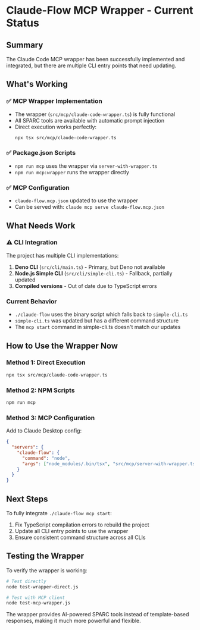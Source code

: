 # Claude-Flow MCP Wrapper - Current Status

## Summary

The Claude Code MCP wrapper has been successfully implemented and integrated, but there are multiple CLI entry points that need updating.

## What's Working

### ✅ MCP Wrapper Implementation
- The wrapper (`src/mcp/claude-code-wrapper.ts`) is fully functional
- All SPARC tools are available with automatic prompt injection
- Direct execution works perfectly:
  ```bash
  npx tsx src/mcp/claude-code-wrapper.ts
  ```

### ✅ Package.json Scripts
- `npm run mcp` uses the wrapper via `server-with-wrapper.ts`
- `npm run mcp:wrapper` runs the wrapper directly

### ✅ MCP Configuration
- `claude-flow.mcp.json` updated to use the wrapper
- Can be served with: `claude mcp serve claude-flow.mcp.json`

## What Needs Work

### ⚠️ CLI Integration
The project has multiple CLI implementations:
1. **Deno CLI** (`src/cli/main.ts`) - Primary, but Deno not available
2. **Node.js Simple CLI** (`src/cli/simple-cli.ts`) - Fallback, partially updated
3. **Compiled versions** - Out of date due to TypeScript errors

### Current Behavior
- `./claude-flow` uses the binary script which falls back to `simple-cli.ts`
- `simple-cli.ts` was updated but has a different command structure
- The `mcp start` command in simple-cli.ts doesn't match our updates

## How to Use the Wrapper Now

### Method 1: Direct Execution
```bash
npx tsx src/mcp/claude-code-wrapper.ts
```

### Method 2: NPM Scripts
```bash
npm run mcp
```

### Method 3: MCP Configuration
Add to Claude Desktop config:
```json
{
  "servers": {
    "claude-flow": {
      "command": "node",
      "args": ["node_modules/.bin/tsx", "src/mcp/server-with-wrapper.ts"]
    }
  }
}
```

## Next Steps

To fully integrate `./claude-flow mcp start`:
1. Fix TypeScript compilation errors to rebuild the project
2. Update all CLI entry points to use the wrapper
3. Ensure consistent command structure across all CLIs

## Testing the Wrapper

To verify the wrapper is working:
```bash
# Test directly
node test-wrapper-direct.js

# Test with MCP client
node test-mcp-wrapper.js
```

The wrapper provides AI-powered SPARC tools instead of template-based responses, making it much more powerful and flexible.
